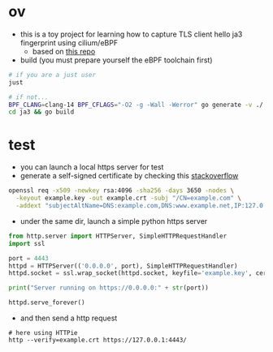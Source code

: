 # ov
- this is a toy project for learning how to capture TLS client hello ja3 fingerprint using cilium/eBPF
  - based on [this repo](https://github.com/open-ch/ja3)
- build (you must prepare yourself the eBPF toolchain first)
```bash
# if you are a just user
just

# if not...
BPF_CLANG=clang-14 BPF_CFLAGS="-O2 -g -Wall -Werror" go generate -v ./...
cd ja3 && go build
```

# test
- you can launch a local https server for test
- generate a self-signed certificate by checking this [stackoverflow](https://stackoverflow.com/questions/10175812/how-to-generate-a-self-signed-ssl-certificate-using-openssl/41366949#41366949)
```bash
openssl req -x509 -newkey rsa:4096 -sha256 -days 3650 -nodes \
  -keyout example.key -out example.crt -subj "/CN=example.com" \
  -addext "subjectAltName=DNS:example.com,DNS:www.example.net,IP:127.0.0.1"
```
- under the same dir, launch a simple python https server
```python
from http.server import HTTPServer, SimpleHTTPRequestHandler
import ssl

port = 4443
httpd = HTTPServer(('0.0.0.0', port), SimpleHTTPRequestHandler)
httpd.socket = ssl.wrap_socket(httpd.socket, keyfile='example.key', certfile="example.crt", server_side=True)

print("Server running on https://0.0.0.0:" + str(port))

httpd.serve_forever()
```
- and then send a http request
```
# here using HTTPie
http --verify=example.crt https://127.0.0.1:4443/
```
